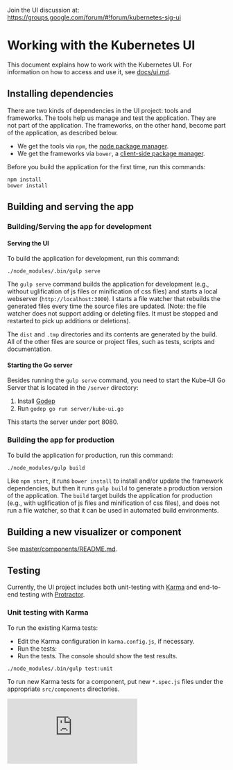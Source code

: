 
Join the UI discussion at: https://groups.google.com/forum/#!forum/kubernetes-sig-ui

# Working with the Kubernetes UI
This document explains how to work with the Kubernetes UI. For information on how to access and use it, see [docs/ui.md](docs/ui.md).

## Installing dependencies
There are two kinds of dependencies in the UI project: tools and frameworks. The tools help
us manage and test the application. They are not part of the application. The frameworks, on the other hand, become part of the application, as described below.

* We get the tools via `npm`, the [node package manager](https://www.npmjs.com/). 
* We get the frameworks via `bower`, a [client-side package manager](http://bower.io/).

Before you build the application for the first time, run this commands:

```
npm install
bower install
```

## Building and serving the app

### Building/Serving the app for development

#### Serving the UI
To build the application for development, run this command:

```
./node_modules/.bin/gulp serve
```

The `gulp serve` command builds the application for development (e.g., without uglification of js files or minification of css files) and starts a local webserver (`http://localhost:3000`). I starts a file watcher that rebuilds the generated files every time the source files are updated. (Note: the file watcher does not support adding or deleting files. It must be stopped and restarted to pick up additions or deletions).

The `dist` and `.tmp` directories and its contents are generated by the build. All of the other files are source or project files, such as tests, scripts and documentation.

#### Starting the Go server
Besides running the `gulp serve` command, you need to start the Kube-UI Go Server that is located in the `/server` directory:

1. Install [Godep](https://github.com/tools/godep#install)
2. Run `godep go run server/kube-ui.go`

This starts the server under port 8080.

### Building the app for production
To build the application for production, run this command:

```
./node_modules/gulp build
```

Like `npm start`, it runs `bower install` to install and/or update the framework dependencies, but then it runs `gulp build` to generate a production version of the application. The `build` target builds the application for production (e.g., with uglification of js files and minification of css files), and does not run a file watcher, so that it can be used in automated build environments.


## Building a new visualizer or component
See [master/components/README.md](master/components/README.md).

## Testing
Currently, the UI project includes both unit-testing with [Karma](http://karma-runner.github.io/0.12/index.html) and end-to-end testing with [Protractor](http://angular.github.io/protractor/#/).

### Unit testing with Karma
To run the existing Karma tests:

* Edit the Karma configuration in `karma.config.js`, if necessary.
* Run the tests:
* Run the tests. The console should show the test results.

```
./node_modules/.bin/gulp test:unit
```

To run new Karma tests for a component, put new `*.spec.js` files under the appropriate `src/components` directories.

[![Analytics](https://kubernetes-site.appspot.com/UA-36037335-10/GitHub/www/README.md?pixel)]()